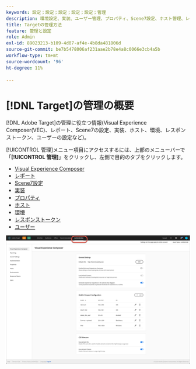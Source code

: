 ```yaml
---
keywords: 設定；設定；設定；設定；設定；管理
description: 環境設定、実装、ユーザー管理、プロパティ、Scene7設定、ホスト管理、レスポンストークンなど、Adobe Targetを設定します。
title: Targetの管理方法
feature: 管理と設定
role: Admin
exl-id: 89023213-b109-4d07-af4e-4b8da481806d
source-git-commit: be7b5478006af231aae2b78e4a8c0066e3cb4a5b
workflow-type: tm+mt
source-wordcount: '96'
ht-degree: 11%

---
```


# [!DNL Target]の管理の概要

[!DNL Adobe Target]の管理に役立つ情報(Visual Experience Composer(VEC)、レポート、Scene7の設定、実装、ホスト、環境、レスポンストークン、ユーザーの設定など)。

[!UICONTROL 管理]メニュー項目にアクセスするには、上部のメニューバーで「**[!UICONTROL 管理]**」をクリックし、左側で目的のタブをクリックします。

* [Visual Experience Composer](/help/administrating-target/visual-experience-composer-set-up.md)
* [レポート](/help/administrating-target/reporting.md)
* [Scene7設定](/help/administrating-target/scene7-settings.md)
* [実装](/help/c-implementing-target/implementing-target.md)
* [プロパティ](/help/administrating-target/c-user-management/property-channel/property-channel.md)
* [ホスト](/help/administrating-target/hosts.md)
* [環境](/help/administrating-target/environments.md)
* [レスポンストークン](/help/administrating-target/response-tokens.md)
* [ユーザー](/help/administrating-target/c-user-management/user-management.md)

![Adobe Target Administrationメニュー](/help/administrating-target/assets/administration.png)
